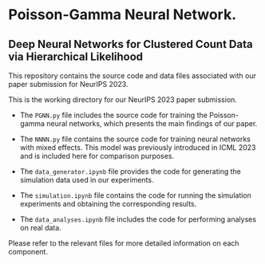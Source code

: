 # Poisson-Gamma Neural Network.
## Deep Neural Networks for Clustered Count Data via Hierarchical Likelihood

This repository contains the source code and data files associated with our paper submission for NeurIPS 2023.

This is the working directory for our NeurIPS 2023 paper submission.

* The `PGNN.py` file includes the source code for training the Poisson-gamma neural networks, which presents the main findings of our paper.

* The `NNNN.py` file contains the source code for training neural networks with mixed effects. This model was previously introduced in ICML 2023 and is included here for comparison purposes.

* The `data_generator.ipynb` file provides the code for generating the simulation data used in our experiments.

* The `simulation.ipynb` file contains the code for running the simulation experiments and obtaining the corresponding results.

* The `data_analyses.ipynb` file includes the code for performing analyses on real data.

Please refer to the relevant files for more detailed information on each component.
